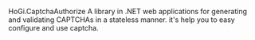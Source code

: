 ﻿
HoGi.CaptchaAuthorize
A library in .NET web applications for generating and validating CAPTCHAs in a stateless manner.
it's help you to easy configure and use captcha.
